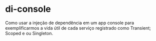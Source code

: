 # di-console
Como usar a injeção de dependência em um app console para exemplificarmos a vida útil de cada serviço registrado como Transient; Scoped e ou Singleton.
